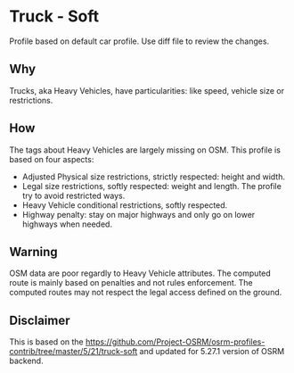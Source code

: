 # Truck - Soft
Profile based on default car profile. Use diff file to review the changes.

## Why
Trucks, aka Heavy Vehicles, have particularities: like speed, vehicle size or restrictions.

## How
The tags about Heavy Vehicles are largely missing on OSM.
This profile is based on four aspects:
- Adjusted Physical size restrictions, strictly respected: height and width.
- Legal size restrictions, softly respected: weight and length. The profile try to avoid restricted ways.
- Heavy Vehicle conditional restrictions, softly respected.
- Highway penalty: stay on major highways and only go on lower highways when needed.

## Warning
OSM data are poor regardly to Heavy Vehicle attributes. The computed route is mainly based on penalties and not rules enforcement. The computed routes may not respect the legal access defined on the ground.

## Disclaimer
This is based on the https://github.com/Project-OSRM/osrm-profiles-contrib/tree/master/5/21/truck-soft and updated for 5.27.1 version of OSRM backend.
